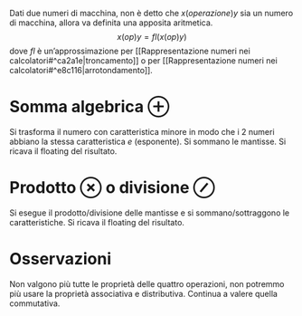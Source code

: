 Dati due numeri di macchina, non è detto che $x (operazione) y$ sia un numero di macchina, allora va definita una apposita aritmetica.
$$x(op)y = fl(x( op) y)$$
dove $fl$ è un’approssimazione per [[Rappresentazione numeri nei calcolatori#^ca2a1e|troncamento]] o per [[Rappresentazione numeri nei calcolatori#^e8c116|arrotondamento]].

# Somma algebrica $\oplus$
Si trasforma il numero con caratteristica minore in modo che i $2$ numeri abbiano la stessa caratteristica $e$ (esponente).
Si sommano le mantisse.
Si ricava il floating del risultato.
# Prodotto $\otimes$ o divisione $\oslash$ 
Si esegue il prodotto/divisione delle mantisse e si sommano/sottraggono le caratteristiche.
Si ricava il floating del risultato.

# Osservazioni
Non valgono più tutte le proprietà delle quattro operazioni, non potremmo più usare la proprietà associativa e distributiva. Continua a valere quella commutativa.



